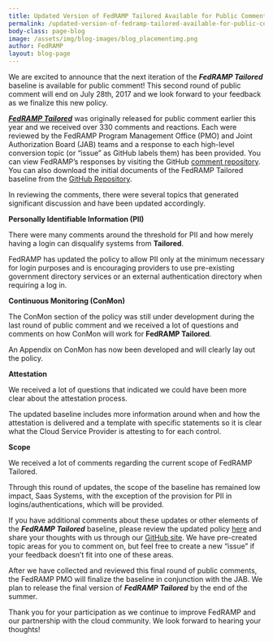 ```yaml
---
title: Updated Version of FedRAMP Tailored Available for Public Comment
permalink: /updated-version-of-fedramp-tailored-available-for-public-comment/
body-class: page-blog
image: /assets/img/blog-images/blog_placementimg.png
author: FedRAMP
layout: blog-page
---
```

We are excited to announce that the next iteration of the **_FedRAMP Tailored_** baseline is available for public comment! This second round of public comment will end on July 28th, 2017 and we look forward to your feedback as we finalize this new policy.

[**_FedRAMP Tailored_**](https://www.fedramp.gov/launching-a-fedramp-tailored-baseline/) was originally released for public comment earlier this year and we received over 330 comments and reactions. Each were reviewed by the FedRAMP Program Management Office (PMO) and Joint Authorization Board (JAB) teams and a response to each high-level conversion topic (or “issue” as GitHub labels them) has been provided. You can view FedRAMP’s responses by visiting the GitHub [comment repository](https://github.com/GSA/fedramp-tailored/issues?q=is%3Aissue+is%3Aclosed). You can also download the initial documents of the FedRAMP Tailored baseline from the [GitHub Repository](https://github.com/GSA/fedramp-tailored/tree/master/static).

In reviewing the comments, there were several topics that generated significant discussion and have been updated accordingly.

**Personally Identifiable Information (PII)**

There were many comments around the threshold for PII and how merely having a login can disqualify systems from **Tailored**.

FedRAMP has updated the policy to allow PII only at the minimum necessary for login purposes and is encouraging providers to use pre-existing government directory services or an external authentication directory when requiring a log in.

**Continuous Monitoring (ConMon)**

The ConMon section of the policy was still under development during the last round of public comment and we received a lot of questions and comments on how ConMon will work for **FedRAMP Tailored**.

An Appendix on ConMon has now been developed and will clearly lay out the policy.


**Attestation**

We received a lot of questions that indicated we could have been more clear about the attestation process.  

The updated baseline includes more information around when and how the attestation is delivered and a template with specific statements so it is clear what the Cloud Service Provider is attesting to for each control.


**Scope**

We received a lot of comments regarding the current scope of FedRAMP Tailored.

Through this round of updates, the scope of the baseline has remained low impact, Saas Systems, with the exception of the provision for PII in logins/authentications, which will be provided.

If you have additional comments about these updates or other elements of the **_FedRAMP Tailored_** baseline, please review the updated policy [here](https://tailored.fedramp.gov/) and share your thoughts with us through our [GitHub site](https://github.com/GSA/fedramp-tailored/issues). We have pre-created topic areas for you to comment on, but feel free to create a new “issue” if your feedback doesn’t fit into one of these areas. 

After we have collected and reviewed this final round of public comments, the FedRAMP PMO will finalize the baseline in conjunction with the JAB. We plan to release the final version of **_FedRAMP Tailored_** by the end of the summer.

Thank you for your participation as we continue to improve FedRAMP and our partnership with the cloud community. We look forward to hearing your thoughts!
